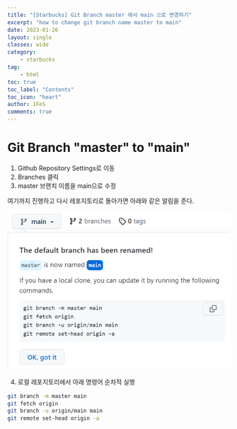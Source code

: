```yaml
---
title: "[Starbucks] Git Branch master 에서 main 으로 변경하기"
excerpt: "how to change git branch name master to main"
date: 2023-01-26
layout: single
classes: wide
category:
    - starbucks
tag:
    - html
toc: true
toc_label: "Contents"
toc_icon: "heart"
author: 1FeS
comments: true
---
```


# Git Branch "master" to "main"

1. Github Repository Settings로 이동
2. Branches 클릭
3. master 브랜치 이름을 main으로 수정

여기까지 진행하고 다시 레포지토리로 돌아가면 아래와 같은 알림을 준다.

<img src="/_img/2023-01-26/git branch change notice.png">

4. 로컬 레포지토리에서 아래 명령어 순차적 실행

```sh
git branch -m master main
git fetch origin
git branch -u origin/main main
git remote set-head origin -a
```